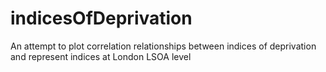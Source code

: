 # indicesOfDeprivation
An attempt to plot correlation relationships between indices of deprivation and represent indices at London LSOA level
